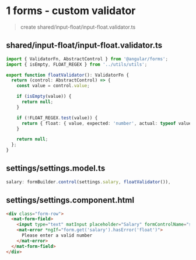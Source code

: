 # 1 forms - custom validator

> create shared/input-float/input-float.validator.ts

## shared/input-float/input-float.validator.ts

```ts
import { ValidatorFn, AbstractControl } from '@angular/forms';
import { isEmpty, FLOAT_REGEX } from '../utils/utils';

export function floatValidator(): ValidatorFn {
  return (control: AbstractControl) => {
    const value = control.value;

    if (isEmpty(value)) {
      return null;
    }

    if (!FLOAT_REGEX.test(value)) {
      return { float: { value, expected: 'number', actual: typeof value } };
    }

    return null;
  };
}
```

## settings/settings.model.ts

```ts
salary: formBuilder.control(settings.salary, floatValidator()),
```

## settings/settings.component.html

```html
<div class="form-row">
  <mat-form-field>
    <input type="text" matInput placeholder="Salary" formControlName="salary" />
    <mat-error *ngIf="form.get('salary').hasError('float')">
      Please enter a valid number
    </mat-error>
  </mat-form-field>
</div>
```
